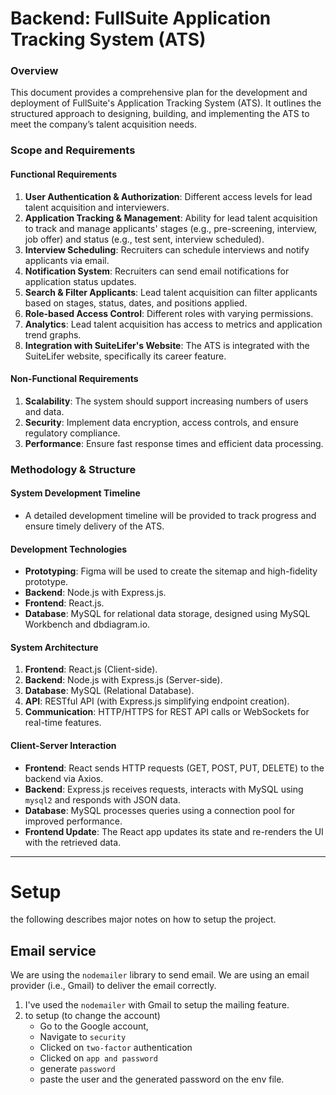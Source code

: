 # Backend: FullSuite Application Tracking System (ATS)

### Overview

This document provides a comprehensive plan for the development and deployment of FullSuite's Application Tracking System (ATS). It outlines the structured approach to designing, building, and implementing the ATS to meet the company’s talent acquisition needs.

### Scope and Requirements

#### Functional Requirements

1. **User Authentication & Authorization**: Different access levels for lead talent acquisition and interviewers.
2. **Application Tracking & Management**: Ability for lead talent acquisition to track and manage applicants' stages (e.g., pre-screening, interview, job offer) and status (e.g., test sent, interview scheduled).
3. **Interview Scheduling**: Recruiters can schedule interviews and notify applicants via email.
4. **Notification System**: Recruiters can send email notifications for application status updates.
5. **Search & Filter Applicants**: Lead talent acquisition can filter applicants based on stages, status, dates, and positions applied.
6. **Role-based Access Control**: Different roles with varying permissions.
7. **Analytics**: Lead talent acquisition has access to metrics and application trend graphs.
8. **Integration with SuiteLifer's Website**: The ATS is integrated with the SuiteLifer website, specifically its career feature.

#### Non-Functional Requirements

1. **Scalability**: The system should support increasing numbers of users and data.
2. **Security**: Implement data encryption, access controls, and ensure regulatory compliance.
3. **Performance**: Ensure fast response times and efficient data processing.

### Methodology & Structure

#### System Development Timeline

- A detailed development timeline will be provided to track progress and ensure timely delivery of the ATS.

#### Development Technologies

- **Prototyping**: Figma will be used to create the sitemap and high-fidelity prototype.
- **Backend**: Node.js with Express.js.
- **Frontend**: React.js.
- **Database**: MySQL for relational data storage, designed using MySQL Workbench and dbdiagram.io.

#### System Architecture

1. **Frontend**: React.js (Client-side).
2. **Backend**: Node.js with Express.js (Server-side).
3. **Database**: MySQL (Relational Database).
4. **API**: RESTful API (with Express.js simplifying endpoint creation).
5. **Communication**: HTTP/HTTPS for REST API calls or WebSockets for real-time features.

#### Client-Server Interaction

- **Frontend**: React sends HTTP requests (GET, POST, PUT, DELETE) to the backend via Axios.
- **Backend**: Express.js receives requests, interacts with MySQL using `mysql2` and responds with JSON data.
- **Database**: MySQL processes queries using a connection pool for improved performance.
- **Frontend Update**: The React app updates its state and re-renders the UI with the retrieved data.

***


# Setup
the following describes major notes on how to setup the project.
## Email service
We are using the `nodemailer` library to send email. We are using an email provider (i.e., Gmail) to deliver the email correctly. 

1. I've used the `nodemailer` with Gmail to setup the mailing feature. 
2. to setup (to change the account)
    - Go to the Google account, 
    - Navigate to `security`
    - Clicked on `two-factor` authentication
    - Clicked on `app and password`
    - generate `password`
    - paste the user and the generated password on the env file. 